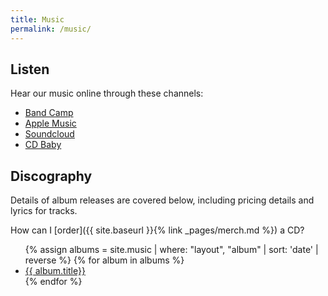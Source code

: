 ```yaml
---
title: Music
permalink: /music/
---
```


## Listen

Hear our music online through these channels:

- [Band Camp](https://buckfeverunderground.bandcamp.com/)
- [Apple Music](https://itunes.apple.com/ca/artist/the-buckfever-underground/265957199)
- [Soundcloud](https://soundcloud.com/thebuckfeverunderground)
- [CD Baby](https://store.cdbaby.com/Artist/TheBuckfeverUnderground)


## Discography

Details of album releases are covered below, including pricing details and lyrics for tracks.

How can I [order]({{ site.baseurl }}{% link _pages/merch.md %}) a CD?

<ul>
    {% assign albums = site.music | where: "layout", "album" | sort: 'date' | reverse %}
    {% for album in albums %}
        <li>
            <a href="{{ album.url | relative_url }}">{{ album.title}}</a>
        </li>
    {% endfor %}
</ul>
